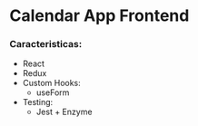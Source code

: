 # Calendar App Frontend

### Caracteristicas:

 + React
 + Redux
 + Custom Hooks:
   + useForm
 + Testing:
   + Jest + Enzyme